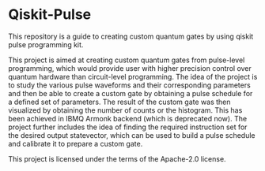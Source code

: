 # Qiskit-Pulse
This repository is a guide to creating custom quantum gates by using qiskit pulse programming kit.

This project is aimed at creating custom quantum gates from pulse-level programming, which would provide user with higher precision control over quantum hardware than circuit-level programming. The idea of the project is to study the various pulse waveforms and their corresponding parameters and then be able to create a custom gate by obtaining a pulse schedule for a defined set of parameters. The result of the custom gate was then visualized by obtaining the number of counts or the histogram. This has been achieved in IBMQ Armonk backend (which is deprecated now). The project further includes the idea of finding the required instruction set for the desired output statevector, which can be used to build a pulse schedule and calibrate it to prepare a custom gate.

This project is licensed under the terms of the Apache-2.0 license.
